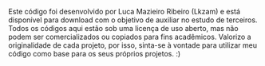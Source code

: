 Este código foi desenvolvido por Luca Mazieiro Ribeiro (Lkzam) e está disponível para download com o objetivo de auxiliar no estudo de terceiros. Todos os códigos aqui estão sob uma licença de uso aberto, mas não podem ser comercializados ou copiados para fins acadêmicos. Valorizo a originalidade de cada projeto, por isso, sinta-se à vontade para utilizar meu código como base para os seus próprios projetos. :)

